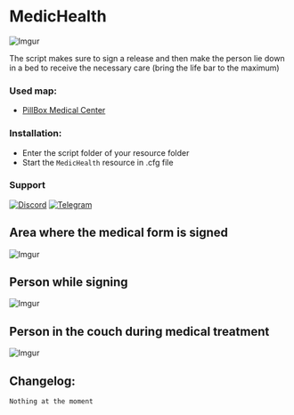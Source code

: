 # MedicHealth
![Imgur](https://i.imgur.com/88EOmWQ.png)

The script makes sure to sign a release and then make the person lie down in a bed to receive the necessary care (bring the life bar to the maximum)

### Used map:
- [PillBox Medical Center](https://forum.cfx.re/t/release-pillbox-hospital-by-jobscraft/209288)

### Installation:
- Enter the script folder of your resource folder
- Start the `MedicHealth` resource in .cfg file

### Support
[![Discord](https://i.imgur.com/9GFVWqX.png)](https://discord.gg/Ev9WBKy) [![Telegram](https://i.imgur.com/RcZ4ALP.png)](https://t.me/Dracke)

## Area where the medical form is signed
![Imgur](https://i.imgur.com/NlCoMxo.png)
## Person while signing
![Imgur](https://i.imgur.com/MQjbGDX.jpg)
## Person in the couch during medical treatment
![Imgur](https://i.imgur.com/kFFofqU.png)

## Changelog:
`Nothing at the moment`
